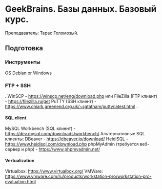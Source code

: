 # GeekBrains. Базы данных. Базовый курс.
Преподаватель: Тарас Голомозый.

## Подготовка

### Инструменты

OS Debian or Windows

### FTP + SSH
.
WinSCP - https://winscp.net/eng/download.php
или 
FileZilla (FTP клиент) - https://filezilla.ru/get
PuTTY (SSH клиент) - https://www.chiark.greenend.org.uk/~sgtatham/putty/latest.html
.
#### SQL client

MySQL Workbench (SQL клиент) - https://dev.mysql.com/downloads/workbench/
Альтернативные SQL клиенты:
DBeaver - https://dbeaver.io/download/
HeidiSQL - https://www.heidisql.com/download.php
phpMyAdmin (требуется веб-сервер и php) - https://www.phpmyadmin.net/

#### Vertualization
Virtualbox: https://www.virtualbox.org/
VMWare: https://www.vmware.com/ru/products/workstation-pro/workstation-pro-evaluation.html
